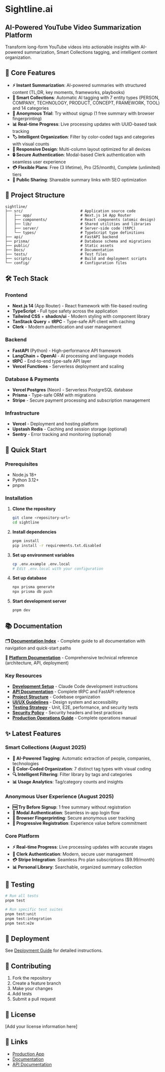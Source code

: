# Sightline.ai

## AI-Powered YouTube Video Summarization Platform

Transform long-form YouTube videos into actionable insights with AI-powered summarization, Smart Collections tagging, and intelligent content organization.

## 🎯 Core Features

- **⚡ Instant Summarization**: AI-powered summaries with structured content (TL;DR, key moments, frameworks, playbooks)
- **🧠 Smart Collections**: Automatic AI tagging with 7 entity types (PERSON, COMPANY, TECHNOLOGY, PRODUCT, CONCEPT, FRAMEWORK, TOOL) and 14 categories
- **👤 Anonymous Trial**: Try without signup (1 free summary with browser fingerprinting)
- **📊 Real-time Progress**: Live processing updates with UUID-based task tracking
- **🏷️ Intelligent Organization**: Filter by color-coded tags and categories with visual counts
- **📱 Responsive Design**: Multi-column layout optimized for all devices
- **🔒 Secure Authentication**: Modal-based Clerk authentication with seamless user experience
- **💳 Flexible Plans**: Free (3 lifetime), Pro (25/month), Complete (unlimited) tiers
- **🔗 Public Sharing**: Shareable summary links with SEO optimization

## 📁 Project Structure

```text
sightline/
├── src/                          # Application source code
│   ├── app/                      # Next.js 14 App Router
│   ├── components/               # React components (atomic design)
│   ├── lib/                      # Shared utilities and libraries
│   ├── server/                   # Server-side code (tRPC)
│   └── types/                    # TypeScript type definitions
├── api/                          # FastAPI backend
├── prisma/                       # Database schema and migrations
├── public/                       # Static assets
├── Docs/                         # Documentation
├── tests/                        # Test files
├── scripts/                      # Build and deployment scripts
└── config/                       # Configuration files
```

## 🛠 Tech Stack

### Frontend

- **Next.js 14** (App Router) - React framework with file-based routing
- **TypeScript** - Full type safety across the application
- **Tailwind CSS** + **shadcn/ui** - Modern styling with component library
- **TanStack Query** + **tRPC** - Type-safe API client with caching
- **Clerk** - Modern authentication and user management

### Backend

- **FastAPI** (Python) - High-performance API framework
- **LangChain** + **OpenAI** - AI processing and language models
- **tRPC** - End-to-end type-safe API layer
- **Vercel Functions** - Serverless deployment and scaling

### Database & Payments

- **Vercel Postgres** (Neon) - Serverless PostgreSQL database
- **Prisma** - Type-safe ORM with migrations
- **Stripe** - Secure payment processing and subscription management

### Infrastructure

- **Vercel** - Deployment and hosting platform
- **Upstash Redis** - Caching and session storage (optional)
- **Sentry** - Error tracking and monitoring (optional)

## 🚀 Quick Start

### Prerequisites

- Node.js 18+
- Python 3.12+
- pnpm

### Installation

1. **Clone the repository**

   ```bash
   git clone <repository-url>
   cd sightline
   ```

2. **Install dependencies**

   ```bash
   pnpm install
   pip install -r requirements.txt.disabled
   ```

3. **Set up environment variables**

   ```bash
   cp .env.example .env.local
   # Edit .env.local with your configuration
   ```

4. **Set up database**

   ```bash
   npx prisma generate
   npx prisma db push
   ```

5. **Start development server**

   ```bash
   pnpm dev
   ```

## 📚 Documentation

**🗂️ [Documentation Index](DOCUMENTATION_INDEX.md)** - Complete guide to all documentation with navigation and quick-start paths

**📖 [Platform Documentation](Docs/architecture/platform-overview.md)** - Comprehensive technical reference (architecture, API, deployment)

### Key Resources

- **[Development Setup](CLAUDE.md)** - Claude Code development instructions  
- **[API Documentation](API_DOCUMENTATION.md)** - Complete tRPC and FastAPI reference
- **[Project Structure](Docs/architecture/project-structure.md)** - Codebase organization
- **[UI/UX Guidelines](Docs/architecture/ui-ux-guidelines.md)** - Design system and accessibility
- **[Testing Strategy](Docs/development/testing-strategy.md)** - Unit, E2E, performance, and security tests
- **[Security Policy](SECURITY.md)** - Security headers and best practices
- **[Production Operations Guide](PRODUCTION_OPERATIONS_GUIDE.md)** - Complete operations manual

## ✨ Latest Features

### Smart Collections (August 2025)

- **🤖 AI-Powered Tagging**: Automatic extraction of people, companies, technologies
- **🎨 Color-Coded Organization**: 7 distinct tag types with visual coding
- **🔍 Intelligent Filtering**: Filter library by tags and categories
- **📊 Usage Analytics**: Tag/category counts and insights

### Anonymous User Experience (August 2025)

- **🆓 Try Before Signup**: 1 free summary without registration
- **🔗 Modal Authentication**: Seamless in-app login flow
- **📱 Browser Fingerprinting**: Secure anonymous user tracking
- **🎯 Progressive Registration**: Experience value before commitment

### Core Platform

- **⚡ Real-time Progress**: Live processing updates with accurate stages
- **🔐 Clerk Authentication**: Modern, secure user management
- **💳 Stripe Integration**: Seamless Pro plan subscriptions ($9.99/month)
- **📊 Personal Library**: Searchable, organized summary collection

## 🧪 Testing

```bash
# Run all tests
pnpm test

# Run specific test suites
pnpm test:unit
pnpm test:integration
pnpm test:e2e
```

## 🚀 Deployment

See [Deployment Guide](Docs/PRODUCTION_DEPLOYMENT.md) for detailed instructions.

## 🤝 Contributing

1. Fork the repository
2. Create a feature branch
3. Make your changes
4. Add tests
5. Submit a pull request

## 📄 License

[Add your license information here]

## 🔗 Links

- [Production App](https://sightline.ai)
- [Documentation](https://docs.sightline.ai)
- [API Documentation](https://api.sightline.ai/docs)